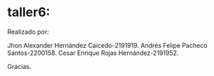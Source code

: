 # taller6:

Realizado por:

Jhon Alexander Hernández Caicedo-2191919.
Andrés Felipe Pacheco Santos-2200158.
Cesar Enrique Rojas Hernández-2191952.

Gracias.
